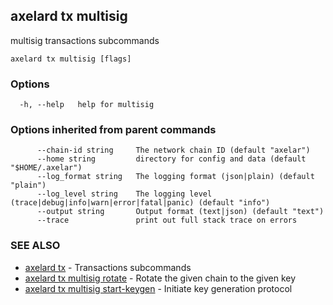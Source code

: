 ## axelard tx multisig

multisig transactions subcommands

```
axelard tx multisig [flags]
```

### Options

```
  -h, --help   help for multisig
```

### Options inherited from parent commands

```
      --chain-id string     The network chain ID (default "axelar")
      --home string         directory for config and data (default "$HOME/.axelar")
      --log_format string   The logging format (json|plain) (default "plain")
      --log_level string    The logging level (trace|debug|info|warn|error|fatal|panic) (default "info")
      --output string       Output format (text|json) (default "text")
      --trace               print out full stack trace on errors
```

### SEE ALSO

* [axelard tx](axelard_tx.md)	 - Transactions subcommands
* [axelard tx multisig rotate](axelard_tx_multisig_rotate.md)	 - Rotate the given chain to the given key
* [axelard tx multisig start-keygen](axelard_tx_multisig_start-keygen.md)	 - Initiate key generation protocol

